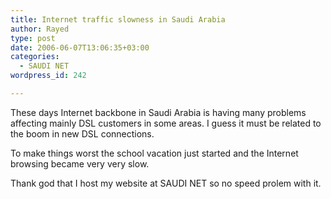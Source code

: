```yaml
---
title: Internet traffic slowness in Saudi Arabia
author: Rayed
type: post
date: 2006-06-07T13:06:35+03:00
categories:
  - SAUDI NET
wordpress_id: 242

---
```

<p>These days Internet backbone in Saudi Arabia is having many problems affecting mainly DSL customers in some areas. I guess it must be related to the boom in new DSL connections.</p>
<p>To make things worst the school vacation just started and the Internet browsing became very very slow.</p>
<p>Thank god that I host my website at <a xhref="http://www.saudi.net.sa/">SAUDI NET</a> so no speed prolem with it.</p>
